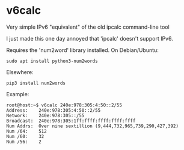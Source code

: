 # v6calc
Very simple IPv6 "equivalent" of the old ipcalc command-line tool

I just made this one day annoyed that 'ipcalc' doesn't support IPv6.

Requires the 'num2word' library installed.  On Debian/Ubuntu:

    sudo apt install python3-num2words

Elsewhere:

    pip3 install num2words


Example:
```
root@host:~$ v6calc 240e:978:305:4:50::2/55
Address:    240e:978:305:4:50::2/55
Network:    240e:978:305::/55
Broadcast:  240e:978:305:1ff:ffff:ffff:ffff:ffff
Num Addrs:  Over nine sextillion (9,444,732,965,739,290,427,392)
Num /64:    512
Num /60:    32
Num /56:    2
```

